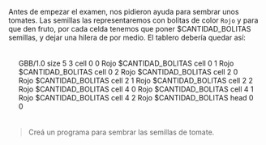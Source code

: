 Antes de empezar el examen, nos pidieron ayuda para sembrar unos tomates.
Las semillas las representaremos con bolitas de color `Rojo` y
para que den fruto, por cada celda tenemos que poner $CANTIDAD_BOLITAS semillas, y dejar una hilera de por medio. El tablero debería quedar así:

<div style="padding:20px;"> 
  <gs-board>
        GBB/1.0
        size 5 3
        cell 0 0 Rojo $CANTIDAD_BOLITAS
        cell 0 1 Rojo $CANTIDAD_BOLITAS 
        cell 0 2 Rojo $CANTIDAD_BOLITAS
        cell 2 0 Rojo $CANTIDAD_BOLITAS
        cell 2 1 Rojo $CANTIDAD_BOLITAS
        cell 2 2 Rojo $CANTIDAD_BOLITAS
        cell 4 0 Rojo $CANTIDAD_BOLITAS
        cell 4 1 Rojo $CANTIDAD_BOLITAS
        cell 4 2 Rojo $CANTIDAD_BOLITAS
        head 0 0
  </gs-board>
</div>

> Creá un programa para sembrar las semillas de tomate.
